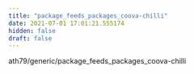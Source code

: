 ```yaml
---
title: "package_feeds_packages_coova-chilli"
date: 2021-07-01 17:01:21.555174
hidden: false
draft: false
---
```


ath79/generic/package_feeds_packages_coova-chilli

